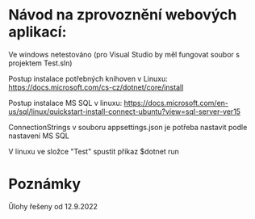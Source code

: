 # Návod na zprovoznění webových aplikací:

Ve windows netestováno (pro Visual Studio by měl fungovat soubor s projektem Test.sln)

Postup instalace potřebných knihoven v Linuxu: https://docs.microsoft.com/cs-cz/dotnet/core/install

Postup instalace MS SQL v linuxu: https://docs.microsoft.com/en-us/sql/linux/quickstart-install-connect-ubuntu?view=sql-server-ver15

ConnectionStrings v souboru appsettings.json je potřeba nastavit podle nastavení MS SQL
 
V linuxu ve složce "Test" spustit příkaz $dotnet run

# Poznámky

Ǔlohy řešeny od 12.9.2022
